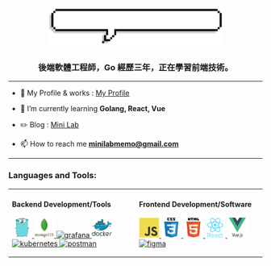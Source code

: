 <h3 align="center">
 <img
      src="https://github.com/minilabmemo/minilabmemo/blob/main/pixel-speech-bubble.gif"
      alt="hi" width="350" height="80" />
      </h3>

<h3 align="center">後端軟體工程師，Go 經歷三年，正在學習前端技術。</h3>

<hr>

- 👋 My Profile & works : <a href="https://minilabmemo.github.io/fe-bootstrap-starter/" target="_blank"> My Profile </a> <br>

- 🌟 I’m currently learning **Golang, React, Vue**
  
- ✏️ Blog : <a href="https://minilabmemo.github.io/" target="_blank"> Mini Lab </a> <br>

- 📫 How to reach me **minilabmemo@gmail.com**
<hr>

<h3 align="left">Languages and Tools:</h3>

<table style="width: 100%;border-collapse: collapse;text-align: center;">
  <tr >
    <td style="width: 50%;">
      <h4 align="left">Backend Development/Tools</h4>
      <p align="left">
        <a href="https://golang.org" target="_blank">
          <img src="https://raw.githubusercontent.com/devicons/devicon/master/icons/go/go-original.svg" alt="go" width="40" height="40" />
        </a>
        <a href="https://www.mongodb.com/" target="_blank">
          <img src="https://raw.githubusercontent.com/devicons/devicon/master/icons/mongodb/mongodb-original-wordmark.svg" alt="mongodb" width="40" height="40" />
        </a>
        <a href="https://grafana.com" target="_blank">
          <img src="https://www.vectorlogo.zone/logos/grafana/grafana-icon.svg" alt="grafana" width="40" height="40" />
        </a>
        <a href="https://www.docker.com/" target="_blank">
          <img src="https://raw.githubusercontent.com/devicons/devicon/master/icons/docker/docker-original-wordmark.svg" alt="docker" width="40" height="40" />
        </a>
        <a href="https://kubernetes.io" target="_blank">
          <img src="https://www.vectorlogo.zone/logos/kubernetes/kubernetes-icon.svg" alt="kubernetes" width="40" height="40" />
        </a>
        <a href="https://postman.com" target="_blank">
          <img src="https://www.vectorlogo.zone/logos/getpostman/getpostman-icon.svg" alt="postman" width="40" height="40" />
        </a>
      </p>
    </td>
    <td style="width: 50%;">
      <h4 align="left">Frontend Development/Software</h4>
      <p align="left">
        <a href="https://developer.mozilla.org/en-US/docs/Web/JavaScript" target="_blank">
          <img src="https://raw.githubusercontent.com/devicons/devicon/master/icons/javascript/javascript-original.svg" alt="javascript" width="40" height="40" />
        </a>
        <a href="https://www.w3schools.com/css/" target="_blank">
          <img src="https://raw.githubusercontent.com/devicons/devicon/master/icons/css3/css3-original-wordmark.svg" alt="css3" width="40" height="40" />
        </a>
        <a href="https://www.w3.org/html/" target="_blank">
          <img src="https://raw.githubusercontent.com/devicons/devicon/master/icons/html5/html5-original-wordmark.svg" alt="html5" width="40" height="40" />
        </a>
        <a href="https://reactjs.org/" target="_blank">
          <img src="https://raw.githubusercontent.com/devicons/devicon/master/icons/react/react-original-wordmark.svg" alt="react" width="40" height="40" />
        </a>
        <a href="https://vuejs.org/" target="_blank" rel="noreferrer">
          <img src="https://raw.githubusercontent.com/devicons/devicon/master/icons/vuejs/vuejs-original-wordmark.svg" alt="vuejs" width="40" height="40" />
        </a>
        <a href="https://www.figma.com/" target="_blank" rel="noreferrer">
          <img src="https://www.vectorlogo.zone/logos/figma/figma-icon.svg" alt="figma" width="40" height="40" />
        </a>
      </p>
    </td>
  </tr>
</table>
